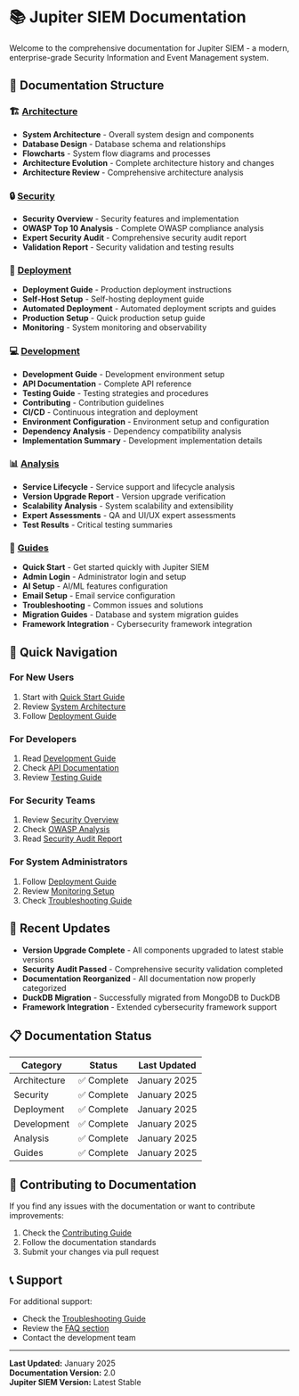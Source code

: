 # 📚 Jupiter SIEM Documentation

Welcome to the comprehensive documentation for Jupiter SIEM - a modern, enterprise-grade Security Information and Event Management system.

## 📁 Documentation Structure

### 🏗️ [Architecture](./architecture/)
- **System Architecture** - Overall system design and components
- **Database Design** - Database schema and relationships
- **Flowcharts** - System flow diagrams and processes
- **Architecture Evolution** - Complete architecture history and changes
- **Architecture Review** - Comprehensive architecture analysis

### 🔒 [Security](./security/)
- **Security Overview** - Security features and implementation
- **OWASP Top 10 Analysis** - Complete OWASP compliance analysis
- **Expert Security Audit** - Comprehensive security audit report
- **Validation Report** - Security validation and testing results

### 🚀 [Deployment](./deployment/)
- **Deployment Guide** - Production deployment instructions
- **Self-Host Setup** - Self-hosting deployment guide
- **Automated Deployment** - Automated deployment scripts and guides
- **Production Setup** - Quick production setup guide
- **Monitoring** - System monitoring and observability

### 💻 [Development](./development/)
- **Development Guide** - Development environment setup
- **API Documentation** - Complete API reference
- **Testing Guide** - Testing strategies and procedures
- **Contributing** - Contribution guidelines
- **CI/CD** - Continuous integration and deployment
- **Environment Configuration** - Environment setup and configuration
- **Dependency Analysis** - Dependency compatibility analysis
- **Implementation Summary** - Development implementation details

### 📊 [Analysis](./analysis/)
- **Service Lifecycle** - Service support and lifecycle analysis
- **Version Upgrade Report** - Version upgrade verification
- **Scalability Analysis** - System scalability and extensibility
- **Expert Assessments** - QA and UI/UX expert assessments
- **Test Results** - Critical testing summaries

### 📖 [Guides](./guides/)
- **Quick Start** - Get started quickly with Jupiter SIEM
- **Admin Login** - Administrator login and setup
- **AI Setup** - AI/ML features configuration
- **Email Setup** - Email service configuration
- **Troubleshooting** - Common issues and solutions
- **Migration Guides** - Database and system migration guides
- **Framework Integration** - Cybersecurity framework integration

## 🎯 Quick Navigation

### For New Users
1. Start with [Quick Start Guide](./guides/QUICKSTART.md)
2. Review [System Architecture](./architecture/ARCHITECTURE.md)
3. Follow [Deployment Guide](./deployment/DEPLOYMENT.md)

### For Developers
1. Read [Development Guide](./development/DEVELOPMENT.md)
2. Check [API Documentation](./development/API.md)
3. Review [Testing Guide](./development/TESTING.md)

### For Security Teams
1. Review [Security Overview](./security/SECURITY.md)
2. Check [OWASP Analysis](./security/OWASP_TOP_10_SECURITY_ANALYSIS.md)
3. Read [Security Audit Report](./security/EXPERT_SECURITY_AUDIT_REPORT.md)

### For System Administrators
1. Follow [Deployment Guide](./deployment/DEPLOYMENT.md)
2. Review [Monitoring Setup](./deployment/MONITORING.md)
3. Check [Troubleshooting Guide](./guides/TROUBLESHOOTING.md)

## 🔄 Recent Updates

- **Version Upgrade Complete** - All components upgraded to latest stable versions
- **Security Audit Passed** - Comprehensive security validation completed
- **Documentation Reorganized** - All documentation now properly categorized
- **DuckDB Migration** - Successfully migrated from MongoDB to DuckDB
- **Framework Integration** - Extended cybersecurity framework support

## 📋 Documentation Status

| Category | Status | Last Updated |
|----------|--------|--------------|
| Architecture | ✅ Complete | January 2025 |
| Security | ✅ Complete | January 2025 |
| Deployment | ✅ Complete | January 2025 |
| Development | ✅ Complete | January 2025 |
| Analysis | ✅ Complete | January 2025 |
| Guides | ✅ Complete | January 2025 |

## 🤝 Contributing to Documentation

If you find any issues with the documentation or want to contribute improvements:

1. Check the [Contributing Guide](./development/CONTRIBUTING.md)
2. Follow the documentation standards
3. Submit your changes via pull request

## 📞 Support

For additional support:
- Check the [Troubleshooting Guide](./guides/TROUBLESHOOTING.md)
- Review the [FAQ section](./guides/TROUBLESHOOTING.md#faq)
- Contact the development team

---

**Last Updated:** January 2025  
**Documentation Version:** 2.0  
**Jupiter SIEM Version:** Latest Stable

